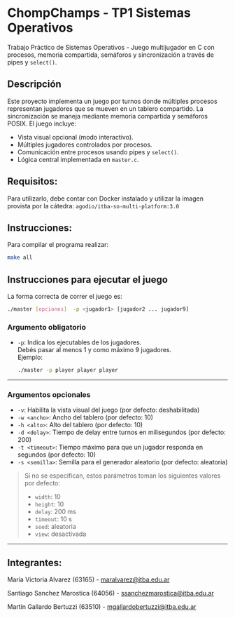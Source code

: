 # ChompChamps - TP1 Sistemas Operativos

Trabajo Práctico de Sistemas Operativos - Juego multijugador en C con procesos, memoria compartida, semáforos y sincronización a través de pipes y `select()`.

## Descripción

Este proyecto implementa un juego por turnos donde múltiples procesos representan jugadores que se mueven en un tablero compartido. La sincronización se maneja mediante memoria compartida y semáforos POSIX. El juego incluye:

- Vista visual opcional (modo interactivo).
- Múltiples jugadores controlados por procesos.
- Comunicación entre procesos usando pipes y `select()`.
- Lógica central implementada en `master.c`.

## Requisitos:

Para utilizarlo, debe contar con Docker instalado y utilizar la imagen provista por la cátedra: ```agodio/itba-so-multi-platform:3.0```

## Instrucciones:

Para compilar el programa realizar:
``` bash 
make all
```

## Instrucciones para ejecutar el juego

La forma correcta de correr el juego es:

```bash
./master [opciones]  -p <jugador1> [jugador2 ... jugador9] 
```

### Argumento obligatorio

- `-p`: Indica los ejecutables de los jugadores.  
  Debés pasar al menos 1 y como máximo 9 jugadores.  
  Ejemplo:
  ```bash
  ./master -p player player player
  ```

---

### Argumentos opcionales

- `-v`: Habilita la vista visual del juego (por defecto: deshabilitada)
- `-w <ancho>`: Ancho del tablero (por defecto: 10)
- `-h <alto>`: Alto del tablero (por defecto: 10)
- `-d <delay>`: Tiempo de delay entre turnos en milisegundos (por defecto: 200)
- `-t <timeout>`: Tiempo máximo para que un jugador responda en segundos (por defecto: 10)
- `-s <semilla>`: Semilla para el generador aleatorio (por defecto: aleatoria)

> Si no se especifican, estos parámetros toman los siguientes valores por defecto:
> 
> - `width`: 10  
> - `height`: 10  
> - `delay`: 200 ms  
> - `timeout`: 10 s  
> - `seed`: aleatoria  
> - `view`: desactivada  

---

## Integrantes:

María Victoria Alvarez (63165) - maralvarez@itba.edu.ar

Santiago Sanchez Marostica (64056) - ssanchezmarostica@itba.edu.ar

Martín Gallardo Bertuzzi (63510) - mgallardobertuzzi@itba.edu.ar


